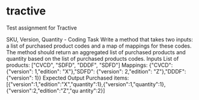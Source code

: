 # tractive
Test assignment for Tractive

SKU, Version, Quantity - Coding Task
Write a method that takes two inputs: a list of purchased product codes and a map of
mappings for these codes. The method should return an aggregated list of purchased
products and quantity based on the list of purchased products codes.
Inputs
List of products: ["CVCD", "SDFD", "DDDF", "SDFD"]
Mappings: {"CVCD": {"version": 1,"edition": "X"},"SDFD": {"version": 2,"edition":
"Z"},"DDDF": {"version": 1}}
Expected Output
Purchased items:
[{"version":1,"edition":"X","quantity":1},{"version":1,"quantity":1},{"version":2,"edition":"Z","qu
antity":2}]
